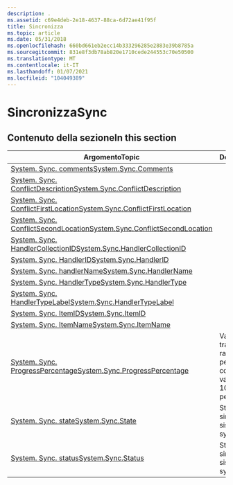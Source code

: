 ```yaml
---
description: .
ms.assetid: c69e4deb-2e18-4637-88ca-6d72ae41f95f
title: Sincronizza
ms.topic: article
ms.date: 05/31/2018
ms.openlocfilehash: 660bd661eb2ecc14b333296285e2883e39b8785a
ms.sourcegitcommit: 831e8f3db78ab820e1710cede244553c70e50500
ms.translationtype: MT
ms.contentlocale: it-IT
ms.lasthandoff: 01/07/2021
ms.locfileid: "104049389"
---
```

# <a name="sync"></a><span data-ttu-id="e6c54-103">Sincronizza</span><span class="sxs-lookup"><span data-stu-id="e6c54-103">Sync</span></span>

## <a name="in-this-section"></a><span data-ttu-id="e6c54-104">Contenuto della sezione</span><span class="sxs-lookup"><span data-stu-id="e6c54-104">In this section</span></span>



| <span data-ttu-id="e6c54-105">Argomento</span><span class="sxs-lookup"><span data-stu-id="e6c54-105">Topic</span></span>                                                                                                | <span data-ttu-id="e6c54-106">Descrizione</span><span class="sxs-lookup"><span data-stu-id="e6c54-106">Description</span></span>                                                                             |
|------------------------------------------------------------------------------------------------------|-----------------------------------------------------------------------------------------|
| [<span data-ttu-id="e6c54-107">System. Sync. comments</span><span class="sxs-lookup"><span data-stu-id="e6c54-107">System.Sync.Comments</span></span>](./props-system-sync-comments.md)<br/>                             |                                                                                         |
| [<span data-ttu-id="e6c54-108">System. Sync. ConflictDescription</span><span class="sxs-lookup"><span data-stu-id="e6c54-108">System.Sync.ConflictDescription</span></span>](./props-system-sync-conflictdescription.md)<br/>       |                                                                                         |
| [<span data-ttu-id="e6c54-109">System. Sync. ConflictFirstLocation</span><span class="sxs-lookup"><span data-stu-id="e6c54-109">System.Sync.ConflictFirstLocation</span></span>](./props-system-sync-conflictfirstlocation.md)<br/>   |                                                                                         |
| [<span data-ttu-id="e6c54-110">System. Sync. ConflictSecondLocation</span><span class="sxs-lookup"><span data-stu-id="e6c54-110">System.Sync.ConflictSecondLocation</span></span>](./props-system-sync-conflictsecondlocation.md)<br/> |                                                                                         |
| [<span data-ttu-id="e6c54-111">System. Sync. HandlerCollectionID</span><span class="sxs-lookup"><span data-stu-id="e6c54-111">System.Sync.HandlerCollectionID</span></span>](./props-system-sync-handlercollectionid.md)<br/>       |                                                                                         |
| [<span data-ttu-id="e6c54-112">System. Sync. HandlerID</span><span class="sxs-lookup"><span data-stu-id="e6c54-112">System.Sync.HandlerID</span></span>](./props-system-sync-handlerid.md)<br/>                           |                                                                                         |
| [<span data-ttu-id="e6c54-113">System. Sync. handlerName</span><span class="sxs-lookup"><span data-stu-id="e6c54-113">System.Sync.HandlerName</span></span>](./props-system-sync-handlername.md)<br/>                       |                                                                                         |
| [<span data-ttu-id="e6c54-114">System. Sync. HandlerType</span><span class="sxs-lookup"><span data-stu-id="e6c54-114">System.Sync.HandlerType</span></span>](./props-system-sync-handlertype.md)<br/>                       |                                                                                         |
| [<span data-ttu-id="e6c54-115">System. Sync. HandlerTypeLabel</span><span class="sxs-lookup"><span data-stu-id="e6c54-115">System.Sync.HandlerTypeLabel</span></span>](./props-system-sync-handlertypelabel.md)<br/>             |                                                                                         |
| [<span data-ttu-id="e6c54-116">System. Sync. ItemID</span><span class="sxs-lookup"><span data-stu-id="e6c54-116">System.Sync.ItemID</span></span>](./props-system-sync-itemid.md)<br/>                                 |                                                                                         |
| [<span data-ttu-id="e6c54-117">System. Sync. ItemName</span><span class="sxs-lookup"><span data-stu-id="e6c54-117">System.Sync.ItemName</span></span>](./props-system-sync-itemname.md)<br/>                             |                                                                                         |
| [<span data-ttu-id="e6c54-118">System. Sync. ProgressPercentage</span><span class="sxs-lookup"><span data-stu-id="e6c54-118">System.Sync.ProgressPercentage</span></span>](./props-system-sync-progresspercentage.md)<br/>         | <span data-ttu-id="e6c54-119">Valore intero compreso tra 0 e 100 che rappresenta la percentuale completata.</span><span class="sxs-lookup"><span data-stu-id="e6c54-119">An integer value between 0 and 100 that represents the percentage completed.</span></span><br/> |
| [<span data-ttu-id="e6c54-120">System. Sync. state</span><span class="sxs-lookup"><span data-stu-id="e6c54-120">System.Sync.State</span></span>](./props-system-sync-state.md)<br/>                                   | <span data-ttu-id="e6c54-121">Stato della sincronizzazione del sistema.</span><span class="sxs-lookup"><span data-stu-id="e6c54-121">State of the system synch.</span></span><br/>                                                   |
| [<span data-ttu-id="e6c54-122">System. Sync. status</span><span class="sxs-lookup"><span data-stu-id="e6c54-122">System.Sync.Status</span></span>](./props-system-sync-status.md)<br/>                                 | <span data-ttu-id="e6c54-123">Stato della sincronizzazione del sistema.</span><span class="sxs-lookup"><span data-stu-id="e6c54-123">Status of the system synch.</span></span><br/>                                                  |



 

 

 
